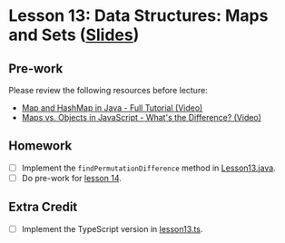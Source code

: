 # Lesson 13: Data Structures: Maps and Sets ([Slides](https://code-differently.github.io/code-society-25-2/slides/#/lesson_13))

## Pre-work

Please review the following resources before lecture:

* [Map and HashMap in Java - Full Tutorial (Video)](https://www.youtube.com/watch?v=H62Jfv1DJlU)
* [Maps vs. Objects in JavaScript - What's the Difference? (Video)](https://www.youtube.com/watch?v=cU84h71ufqE)

## Homework

- [ ] Implement the `findPermutationDifference` method in [Lesson13.java](./maps_java/maps_app/src/main/java/com/codedifferently/lesson13/Lesson13.java).
- [ ] Do pre-work for [lesson 14](/lesson_14/).

## Extra Credit

- [ ] Implement the TypeScript version in [lesson13.ts](./maps_ts/src/lesson13.ts).